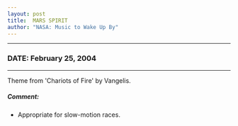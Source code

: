 ```yaml
---
layout: post
title:  MARS SPIRIT
author: "NASA: Music to Wake Up By"
---
```


----
### DATE: February 25, 2004
----
Theme from 'Chariots of Fire' by Vangelis.

##### Comment:
* Appropriate for slow-motion races.
